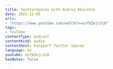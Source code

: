 ```yaml
---
title: TwitterSpaces with Andrey Akinshin
date: 2021-12-05
urls:
- "https://www.youtube.com/watch?v=osfbZejc3i0"
tags:
- YouTube
contentType: podcast
contentKind: audio
contentHost: Easyperf Twitter Spaces
language: en
youtube: osfbZejc3i0
hasNotes: false
---
```

